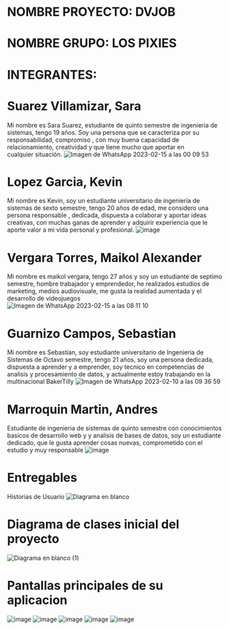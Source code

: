 # NOMBRE PROYECTO: DVJOB
# NOMBRE GRUPO:  LOS PIXIES
# INTEGRANTES:
# Suarez Villamizar, Sara
  Mi nombre es Sara Suarez, estudiante de quinto semestre de ingenieria de sistemas, tengo 19 años. Soy una persona que se caracteriza por su responsabilidad, compromiso , con muy buena capacidad de relacionamiento, creatividad y que tiene mucho que aportar en cualquier situación.
 ![Imagen de WhatsApp 2023-02-15 a las 00 09 53](https://user-images.githubusercontent.com/62730462/219035788-7b113b3b-14a6-4e39-bd1a-2f66fb44400c.jpg)
 
# Lopez Garcia, Kevin
  Mi nombre es Kevin, soy un estudiante universitario de ingeniería de sistemas de sexto semestre, tengo 20 años de edad, me considero una persona responsable , dedicada,    dispuesta a colaborar y aportar ideas creativas, con muchas ganas de aprender y adquirir experiencia que le aporte valor a mi vida personal y profesional.
  ![image](https://user-images.githubusercontent.com/62730462/219036379-0bee2212-c73c-4171-91a4-9bdd1107be9c.png)
  
# Vergara Torres, Maikol Alexander
  Mi nombre es maikol vergara, tengo 27 años y soy un estudiante de septimo semestre, hombre trabajador y emprendedor, he realizados estudios de marketing, medios audiovisuale, me gusta la realidad aumentada y el desarrollo de videojuegos
  ![Imagen de WhatsApp 2023-02-15 a las 08 11 10](https://user-images.githubusercontent.com/62730462/219036701-ce9d0edd-df21-4b2c-9d5c-268267016a0a.jpg)
  
# Guarnizo Campos, Sebastian 
  Mi nombre es Sebastian, soy estudiante universitario de Ingenieria de Sistemas de Octavo semestre, tengo 21 años, soy una persona dedicada, dispuesta a aprender y a emprender, soy tecnico en competencias de analisis y procesamiento de datos, y actualmente estoy trabajando en la multinacional BakerTilly
  ![Imagen de WhatsApp 2023-02-10 a las 09 36 59](https://user-images.githubusercontent.com/62730462/219037370-6fcf5747-1662-4214-b223-d4f9d28c61d8.jpg)
  
# Marroquin Martin, Andres
Estudiante de ingenieria de sistemas de quinto semestre con conocimientos basicos de desarrollo web y y analisis de bases de datos, soy un estudiante dedicado, que le gusta aprender cosas nuevas, comprometido con el estudio y muy responsable
![image](https://user-images.githubusercontent.com/62730462/222012562-b5bc28b5-0439-4843-b77b-770b9733c37e.png)
  
# Entregables
 Historias de Usuario
![Diagrama en blanco](https://user-images.githubusercontent.com/62730462/232666681-9e7b8af5-738a-49fb-a3c0-320f943f2ada.jpeg)

 
# Diagrama de clases inicial del proyecto
![Diagrama en blanco (1)](https://user-images.githubusercontent.com/62730462/232666642-a05758d0-1447-4787-81a2-fe19bc9db59e.jpeg)


# Pantallas principales de su aplicacion
![image](https://user-images.githubusercontent.com/62730462/232665653-cdfdc0ae-13ce-49e5-a5d6-789d629e3b04.png)
![image](https://user-images.githubusercontent.com/62730462/232665718-87edaf92-fe5e-45b4-86b9-73816006347a.png)
![image](https://user-images.githubusercontent.com/62730462/232665757-7e3d991e-c890-43f4-9cfb-4855058a7f06.png)
![image](https://user-images.githubusercontent.com/62730462/232665781-1d272639-0551-4603-8629-d6e4053eff32.png)
![image](https://user-images.githubusercontent.com/62730462/232665795-144c04f3-c622-4047-9775-602379121c75.png)





  
 

